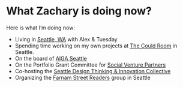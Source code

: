 
# What Zachary is doing now?

Here is what I’m doing now:

- Living in [Seattle, WA][1] with Alex & Tuesday
- Spending time working on my own projects at [The Could Room][2] in Seattle.
- On the board of [AIGA Seattle][3]
- On the Portfolio Grant Committee for [Social Venture Partners][4]
- Co-hosting the [Seattle Design Thinking & Innovation Collective][5]
- Organizing the [Farnam Street Readers][6] group in Seattle

[1]:	http://zxmth.us/1PzqBgr
[2]:	http://zxmth.us/1Pzqi5c
[3]:	http://zxmth.us/1PzqoKi
[4]:	http://zxmth.us/1PzqmC8
[5]:	http://zxmth.us/1PzqtNZ
[6]:	http://zxmth.us/1Pzqstq